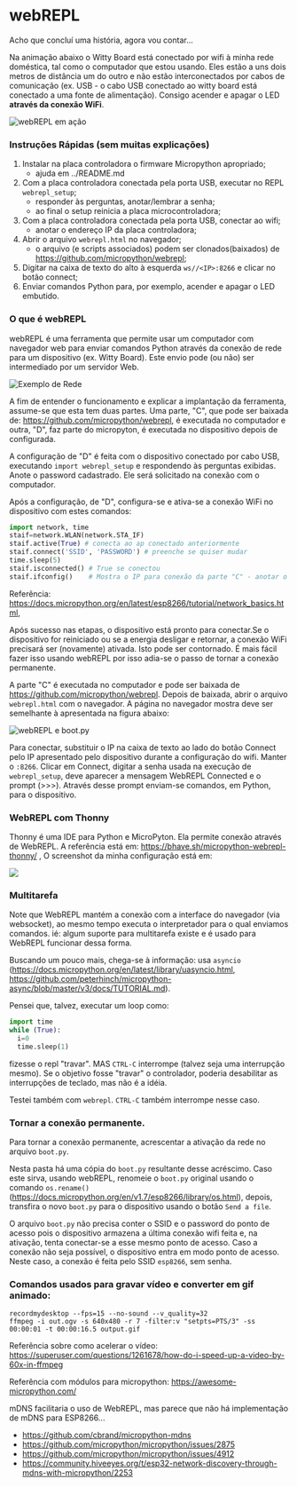 # webREPL

Acho que concluí uma história, agora vou contar...

Na animação abaixo o Witty Board está conectado por wifi à minha rede doméstica, tal como o computador que estou usando. Eles estão a uns dois metros de distância um do outro e não estão interconectados por cabos de comunicação (ex. USB - o cabo USB conectado ao witty board está conectado a uma fonte de alimentação). Consigo acender e apagar o LED **através da conexão WiFi**.

![webREPL em ação](./output.gif)

### Instruções Rápidas (sem muitas explicações)

1. Instalar na placa controladora o firmware Micropython apropriado;
	- ajuda em ../README.md
2. Com a placa controladora conectada pela porta USB, executar no REPL `webrepl_setup`;
	- responder às perguntas, anotar/lembrar a senha;
	- ao final o setup reinicia a placa microcontroladora;
3. Com a placa controladora conectada pela porta USB, conectar ao wifi;
	- anotar o endereço IP da placa controladora;
4. Abrir o arquivo `webrepl.html` no navegador;
	- o arquivo (e scripts associados) podem ser clonados(baixados) de https://github.com/micropython/webrepl;
5. Digitar na caixa de texto do alto à esquerda `ws//<IP>:8266` e clicar no botão connect;
6. Enviar comandos Python para, por exemplo, acender e apagar o LED embutido.

### O que é webREPL

webREPL é uma ferramenta que permite usar um computador com navegador web para enviar comandos Python através da conexão de rede para um dispositivo (ex. Witty Board). Este envio pode (ou não) ser intermediado por um servidor Web.

![Exemplo de Rede](./Rede.png)

A fim de entender o funcionamento e explicar a implantação da ferramenta, assume-se que esta tem duas partes. Uma parte, "C", que pode ser baixada de: https://github.com/micropython/webrepl, é executada no computador e outra, "D", faz parte do micropyton, é executada no dispositivo depois de configurada.

A configuração de "D" é feita com o dispositivo conectado por cabo USB, executando `import webrepl_setup` e respondendo às perguntas exibidas. Anote o password cadastrado. Ele será solicitado na conexão com o computador.

Após a configuração, de "D", configura-se e ativa-se a conexão WiFi no dispositivo com estes comandos:

```python
import network, time
staif=network.WLAN(network.STA_IF) 
staif.active(True) # conecta ao ap conectado anteriormente
staif.connect('SSID', 'PASSWORD') # preenche se quiser mudar
time.sleep(5)
staif.isconnected() # True se conectou
staif.ifconfig()    # Mostra o IP para conexão da parte "C" - anotar o IP
```
Referência: https://docs.micropython.org/en/latest/esp8266/tutorial/network_basics.html, 

Após sucesso nas etapas, o dispositivo está pronto para conectar.Se o dispositivo for reiniciado ou se a energia desligar e retornar, a conexão WiFi precisará ser (novamente) ativada. Isto pode ser contornado. É mais fácil fazer isso usando webREPL por isso adia-se o passo de tornar a conexão permanente.

A parte "C" é executada no computador e pode ser baixada de https://github.com/micropython/webrepl. Depois de baixada, abrir o arquivo `webrepl.html` com o navegador. A página no navegador mostra deve ser semelhante à apresentada na figura abaixo:

![webREPL e boot.py](./Captura2022-07-13-22-37-39.png)
 
Para conectar, substituir o IP na caixa de texto ao lado do botão Connect pelo IP apresentado pelo dispositivo durante a configuração do wifi. Manter o `:8266`. Clicar em Connect, digitar a senha usada na execução de `webrepl_setup`, deve aparecer a mensagem WebREPL Connected e o prompt (>>>). Através desse prompt enviam-se comandos, em Python, para o dispositivo.

### WebREPL com Thonny

Thonny é uma IDE para Python e MicroPyton. Ela permite conexão através de WebREPL. A referência está em: https://bhave.sh/micropython-webrepl-thonny/ , O screenshot da minha configuração está em: 
	
![](./Captura2023-06-09-14-33-30.png)

 
### Multitarefa

Note que WebREPL mantém a conexão com a interface do navegador (via websocket), ao mesmo tempo executa o interpretador para o qual enviamos comandos. ié: algum suporte para multitarefa existe e é usado para WebREPL funcionar dessa forma.

Buscando um pouco mais, chega-se à informação: usa `asyncio` (https://docs.micropython.org/en/latest/library/uasyncio.html, https://github.com/peterhinch/micropython-async/blob/master/v3/docs/TUTORIAL.md).

Pensei que, talvez, executar um loop como:

```python
import time
while (True):
  i=0
  time.sleep(1)

```

fizesse o repl "travar". MAS `CTRL-C` interrompe (talvez seja uma interrupção mesmo). Se o objetivo fosse "travar" o controlador, poderia desabilitar as interrupções de teclado, mas não é a idéia.

Testei também com `webrepl`. `CTRL-C` também interrompe nesse caso.


### Tornar a conexão permanente.

Para tornar a conexão permanente, acrescentar a ativação da rede no arquivo `boot.py`. 

Nesta pasta há uma cópia do `boot.py` resultante desse acréscimo. Caso este sirva, usando webREPL, renomeie o `boot.py` original usando o comando `os.rename()` (https://docs.micropython.org/en/v1.7/esp8266/library/os.html), depois, transfira o novo `boot.py` para o dispositivo usando o botão `Send a file`.

O arquivo `boot.py` não precisa conter o SSID e o password do ponto de acesso pois o dispositivo armazena a última conexão wifi feita e, na ativação, tenta conectar-se a esse mesmo ponto de acesso. Caso a conexão não seja possível, o dispositivo entra em modo ponto de acesso. Neste caso, a conexão é feita pelo SSID `esp8266`, sem senha.

### Comandos usados para gravar vídeo e converter em gif animado:

```
recordmydesktop --fps=15 --no-sound --v_quality=32
ffmpeg -i out.ogv -s 640x480 -r 7 -filter:v "setpts=PTS/3" -ss 00:00:01 -t 00:00:16.5 output.gif
```

Referência sobre como acelerar o vídeo: https://superuser.com/questions/1261678/how-do-i-speed-up-a-video-by-60x-in-ffmpeg

Referência com módulos para micropython: https://awesome-micropython.com/

mDNS facilitaria o uso de WebREPL, mas parece que não há implementação de mDNS para ESP8266...

- https://github.com/cbrand/micropython-mdns
- https://github.com/micropython/micropython/issues/2875
- https://github.com/micropython/micropython/issues/4912
- https://community.hiveeyes.org/t/esp32-network-discovery-through-mdns-with-micropython/2253

